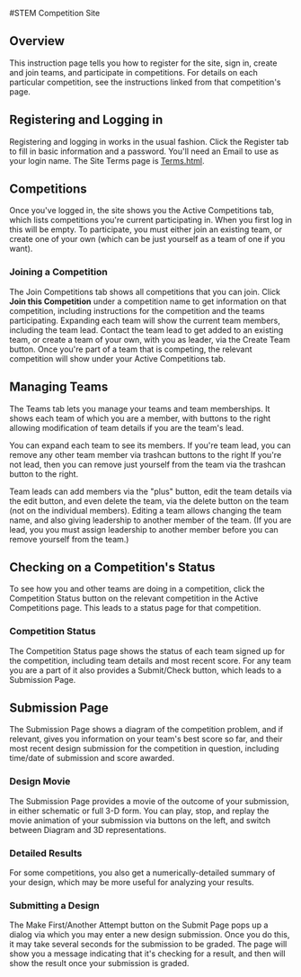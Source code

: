 #STEM Competition Site

## Overview
This instruction page tells you how to register for the site, sign in, create and join teams, and participate in competitions.  For details on each particular competition, see the instructions linked from that competition's page.

## Registering and Logging in
Registering and logging in works in the usual fashion.  Click the Register tab to fill in basic information and a password.  You'll need an Email to use as your login name.  The Site Terms page is [Terms.html]("here").

## Competitions
Once you've logged in, the site shows you the Active Competitions tab, which lists competitions you're current participating in.  When you first log in this will be empty. To participate, you must either join an existing team, or create one of your own (which can be just yourself as a team of one if you want).

### Joining a Competition
The Join Competitions tab shows all competitions that you can join.  Click <b>Join this Competition</b> under a competition name to get information on that competition, including instructions for the competition and the teams participating.  Expanding each team will show the current team members, including the team lead.  Contact the team lead to get added to an existing team, or create a team of your own, with you as leader, via the Create Team button.  Once you're part of a team that is competing, the relevant competition will show under your Active Competitions tab.

## Managing Teams
The Teams tab lets you manage your teams and team memberships.  It shows each team of which you are a member, with buttons to the right allowing modification of team details if you are the team's lead.  

You can expand each team to see its members.  If you're team lead, you can remove any other team member via trashcan buttons to the right  If you're not lead, then you can remove just yourself from the team via the trashcan button to the right.  

Team leads can add members via the "plus" button, edit the team details via the edit button, and even delete the team, via the delete button on the team (not on the individual members).  Editing a team allows changing the team name, and also giving leadership to another member of the team.  (If you are lead, you you must assign leadership to another member before you can remove yourself from the team.)

## Checking on a Competition's Status
To see how you and other teams are doing in a competition, click the Competition Status button on the relevant competition in the Active Competitions page.  This leads to a status page for that competition.

### Competition Status
The Competition Status page shows the status of each team signed up for the competition, including team details and most recent score.  For any team you are a part of it also provides a Submit/Check button, which leads to a Submission Page.

## Submission Page
The Submission Page shows a diagram of the competition problem, and if relevant, gives you information on your team's best score so far, and their most recent design submission for the competition in question, including time/date of submission and score awarded.

### Design Movie
The Submission Page provides a movie of the outcome of your submission, in either schematic or full 3-D form.   You can play, stop, and replay the movie animation of your submission via buttons on the left, and switch between Diagram and 3D representations.

### Detailed Results
For some competitions, you also get a numerically-detailed summary of your design, which may be more useful for analyzing your results.

### Submitting a Design
The Make First/Another Attempt button on the Submit Page pops up a dialog via which you may enter a new design submission.  Once you do this, it may take several seconds for the submission to be graded.  The page will show you a message indicating that it's checking for a result, and then will show the result once your submission is graded.
